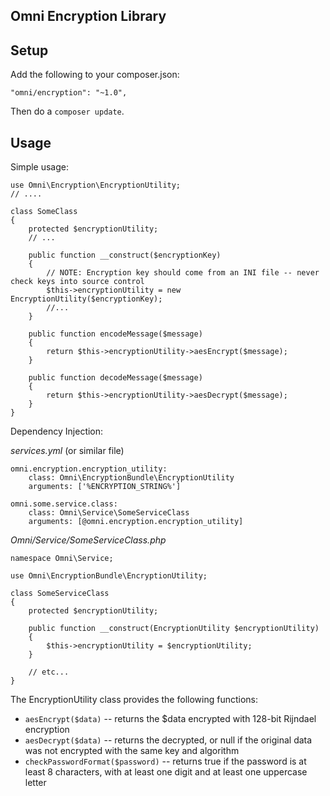 Omni Encryption Library
-----------------------

Setup
-----

Add the following to your composer.json:

    "omni/encryption": "~1.0",

Then do a `composer update`.

Usage
-----

Simple usage:

    use Omni\Encryption\EncryptionUtility;
    // ....

    class SomeClass
    {
        protected $encryptionUtility;
        // ...

        public function __construct($encryptionKey)
        {
            // NOTE: Encryption key should come from an INI file -- never check keys into source control
            $this->encryptionUtility = new EncryptionUtility($encryptionKey);
            //...
        }

        public function encodeMessage($message)
        {
            return $this->encryptionUtility->aesEncrypt($message);
        }

        public function decodeMessage($message)
        {
            return $this->encryptionUtility->aesDecrypt($message);
        }
    }

Dependency Injection:

  *services.yml* (or similar file)

    omni.encryption.encryption_utility:
        class: Omni\EncryptionBundle\EncryptionUtility
        arguments: ['%ENCRYPTION_STRING%']

    omni.some.service.class:
        class: Omni\Service\SomeServiceClass
        arguments: [@omni.encryption.encryption_utility]

  *Omni/Service/SomeServiceClass.php*

    namespace Omni\Service;

    use Omni\EncryptionBundle\EncryptionUtility;

    class SomeServiceClass
    {
        protected $encryptionUtility;

        public function __construct(EncryptionUtility $encryptionUtility)
        {
            $this->encryptionUtility = $encryptionUtility;
        }

        // etc...
    }


The EncryptionUtility class provides the following functions:

  * `aesEncrypt($data)` -- returns the $data encrypted with 128-bit Rijndael encryption
  * `aesDecrypt($data)` -- returns the decrypted, or null if the original data was not encrypted with the same key and algorithm
  * `checkPasswordFormat($password)` -- returns true if the password is at least 8 characters, with at least one digit and at least one uppercase letter

